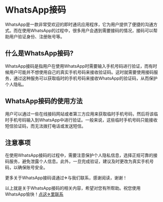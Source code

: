 # WhatsApp接码

WhatsApp是一款非常受欢迎的即时通讯应用程序，它为用户提供了便捷的沟通方式。而在使用WhatsApp的过程中，很多用户会遇到需要接码的情况，接码可以帮助用户验证身份、注册账号等。

## 什么是WhatsApp接码?

WhatsApp接码是指用户在使用WhatsApp时需要输入手机号码进行验证，而有时候用户可能并不想使用自己的真实手机号码来接收验证码。这时就需要使用接码服务，通过这种服务可以获取临时的手机号码来接收WhatsApp的验证码，从而保护个人隐私。

## WhatsApp接码的使用方法

用户可以通过一些在线接码网站或者第三方应用来获取临时手机号码，然后将该临时手机号码输入到WhatsApp中进行验证。一般来说，这些临时手机号码只能接收短信验证码，而无法拨打电话或发送短信。

## 注意事项

在使用WhatsApp接码的过程中，需要注意保护个人隐私信息，选择正规可靠的接码服务，避免泄露个人信息。此外，一旦完成验证，建议及时更改为真实手机号码，以确保账号安全。

更多关于WhatsApp接码请通过✈与我们联系，感谢阅读，谢谢！

以上就是关于WhatsApp接码的相关内容，希望对您有所帮助。祝您使用WhatsApp愉快！[点这✈里联系](https://b.k02.cc)